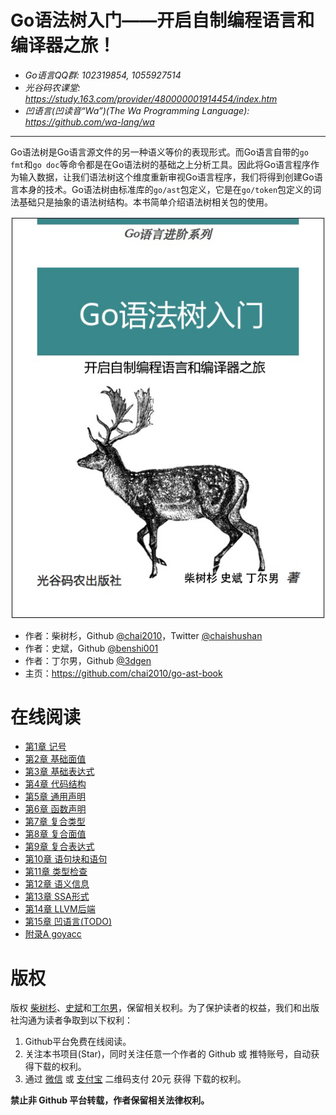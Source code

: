 # Go语法树入门——开启自制编程语言和编译器之旅！

- *Go语言QQ群: 102319854, 1055927514*
- *光谷码农课堂: https://study.163.com/provider/480000001914454/index.htm*
- *凹语言(凹读音“Wa”)(The Wa Programming Language): https://github.com/wa-lang/wa*

----

Go语法树是Go语言源文件的另一种语义等价的表现形式。而Go语言自带的`go fmt`和`go doc`等命令都是在Go语法树的基础之上分析工具。因此将Go语言程序作为输入数据，让我们语法树这个维度重新审视Go语言程序，我们将得到创建Go语言本身的技术。Go语法树由标准库的`go/ast`包定义，它是在`go/token`包定义的词法基础只是抽象的语法树结构。本书简单介绍语法树相关包的使用。

![](cover.png)

- 作者：柴树杉，Github [@chai2010](https://github.com/chai2010)，Twitter [@chaishushan](https://twitter.com/chaishushan)
- 作者：史斌，Github [@benshi001](https://github.com/benshi001)
- 作者：丁尔男，Github [@3dgen](https://github.com/3dgen)
- 主页：https://github.com/chai2010/go-ast-book

# 在线阅读

* [第1章 记号](ch1/readme.md)
* [第2章 基础面值](ch2/readme.md)
* [第3章 基础表达式](ch3/readme.md)
* [第4章 代码结构](ch4/readme.md)
* [第5章 通用声明](ch5/readme.md)
* [第6章 函数声明](ch6/readme.md)
* [第7章 复合类型](ch7/readme.md)
* [第8章 复合面值](ch8/readme.md)
* [第9章 复合表达式](ch9/readme.md)
* [第10章 语句块和语句](ch10/readme.md)
* [第11章 类型检查](ch11/readme.md)
* [第12章 语义信息](ch12/readme.md)
* [第13章 SSA形式](ch13/readme.md)
* [第14章 LLVM后端](ch14/readme.md)
* [第15章 凹语言(TODO)](ch15/readme.md)
* [附录A goyacc](appendix/a-goyacc/readme.md)

<!--
## 购买电子版（20元）

该电子书仅授权在Github网站免费阅读，如需离线下载请购买电子版。

| 支付宝 | 微信 |
|:-----:|:-----:|
|![alipay](images/donate-alipay-github-chai2010-20yuan.jpg)|![weixin](images/donate-weixin-github-chai2010-20yuan.jpg)|
-->

# 版权

版权 [柴树杉](https://github.com/chai2010)、[史斌](https://github.com/benshi001)和[丁尔男](https://github.com/3dgen)，保留相关权利。为了保护读者的权益，我们和出版社沟通为读者争取到以下权利：

1. Github平台免费在线阅读。
1. 关注本书项目(Star)，同时关注任意一个作者的 Github 或 推特账号，自动获得下载的权利。
1. 通过 [微信](images/donate-weixin-github-chai2010-20yuan.jpg) 或 [支付宝](images/donate-alipay-github-chai2010-20yuan.jpg) 二维码支付 20元 获得 下载的权利。

**禁止非 Github 平台转载，作者保留相关法律权利。**
